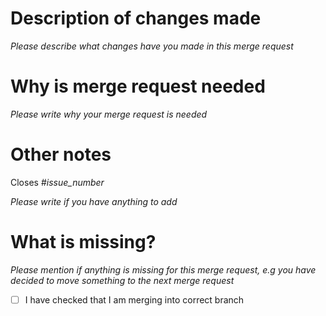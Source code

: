 # Description of changes made
*Please describe what changes have you made in this merge request*

# Why is merge request needed
*Please write why your merge request is needed*

# Other notes
Closes #*issue_number*

*Please write if you have anything to add*

# What is missing?
*Please mention if anything is missing for this merge request, e.g you have decided to move something to the next merge request*

- [ ] I have checked that I am merging into correct branch
